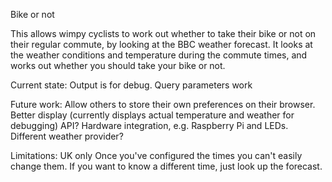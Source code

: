 Bike or not

This allows wimpy cyclists to work out whether to take their bike or not on their regular commute, by looking at the BBC weather forecast.
It looks at the weather conditions and temperature during the commute times, and works out whether you should take your bike or not.

Current state:
Output is for debug. Query parameters work

Future work:
Allow others to store their own preferences on their browser.
Better display (currently displays actual temperature and weather for debugging)
API?
Hardware integration, e.g. Raspberry Pi and LEDs.
Different weather provider?

Limitations:
UK only
Once you've configured the times you can't easily change them. If you want to know a different time, just look up the forecast.